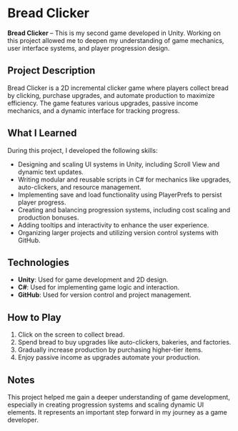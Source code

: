 # Bread Clicker

**Bread Clicker** – This is my second game developed in Unity. Working on this project allowed me to deepen my understanding of game mechanics, user interface systems, and player progression design.


## Project Description
Bread Clicker is a 2D incremental clicker game where players collect bread by clicking, purchase upgrades, and automate production to maximize efficiency. The game features various upgrades, passive income mechanics, and a dynamic interface for tracking progress.


## What I Learned
During this project, I developed the following skills:

- Designing and scaling UI systems in Unity, including Scroll View and dynamic text updates.
- Writing modular and reusable scripts in C# for mechanics like upgrades, auto-clickers, and resource management.
- Implementing save and load functionality using PlayerPrefs to persist player progress.
- Creating and balancing progression systems, including cost scaling and production bonuses.
- Adding tooltips and interactivity to enhance the user experience.
- Organizing larger projects and utilizing version control systems with GitHub.

## Technologies
- **Unity**: Used for game development and 2D design.
- **C#**: Used for implementing game logic and interaction.
- **GitHub**: Used for version control and project management.


## How to Play
1. Click on the screen to collect bread.
2. Spend bread to buy upgrades like auto-clickers, bakeries, and factories.
3. Gradually increase production by purchasing higher-tier items.
4. Enjoy passive income as upgrades automate your production.


## Notes
This project helped me gain a deeper understanding of game development, especially in creating progression systems and scaling dynamic UI elements. It represents an important step forward in my journey as a game developer.
